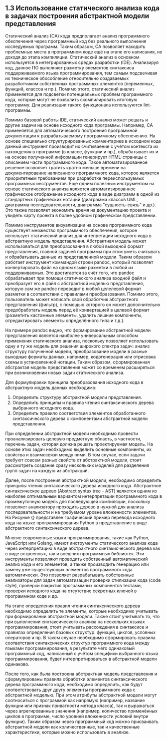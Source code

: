 ## 1.3 Использование статического анализа кода в задачах построения абстрактной модели представления

Статический анализ (СА) кода предполагает анализ программного обеспечения
через программный код без реального выполнения исследуемых программ. Таким образом,
СА позволяет находить проблемные места в программном коде ещё на этапе его написания,
не доходя до этапа компиляции. Статический анализ в основном используется в 
интегрированных средах разработки (IDE). Анализируя код, данное ПО
выполняет разметку элементов синтаксиса поддерживаемого языка программирования,
тем самым подсвечивая их техническое обособление относительно создаваемых
разработчиком собственных программных элементов (переменных, функций, классов и пр.).
Помимо этого, статический анализ применяется для подсветки потенциальных 
проблем программного кода, которые могут не позволить скомпилировать итоговую программу.
Для реализации такого функционала используются lint-программы.

Помимо базовой работы IDE, статический анализ может 
решать и другие задачи на основе исходного кода программы. Например, СА применяется
для автоматического построения программной документации к разрабатываемому программному
обеспечению. На основе специально структурированных комментариев в исходном коде данный
инструмент производит их считываение с учётом контекста их нахождения в программе (в классе,
функции и пр.), обрабатывает их и на основе полученной информации генерирует HTML-страницы
с описанием части программного кода. Такое автоматизированное решение позволяет
тратить кратно меньше времени на документирование написанного программного кода,
которое является приоритетным требованием при разработке переиспользуемых
программных инструментов. Ещё одним полезным инструментом на основе статического анализа является
автоматизированное графическое отображение исходного кода в виде диаграмм
в одной из стандартных графических нотаций (диаграмма классов UML, диаграмма
последовательности, диаграмма "сущность-связь" и др.). Это также позволяет
экономить время на документацию проекта и увидеть карту проекта в более
удобном графическом представлении.

Помимо инструментов визуализации на основе программного кода
существует множество программного обеспечения, которое использует статический анализ
для интепретации исходного кода в абстрактную модель представления.
Абстрактная модель может использоваться для преобразования в любой выходной 
формат представления, главной задачей программы при этом уметь считывать
и обрабатывать данные из представленной модели. Таким образом работает 
инструмент коммандой строки pandoc, который позволяет конвертировать
файл на одном языке разметки в любой из поддерживаемых. Это достигается за
счёт того, что pandoc обрабатывает при помощи статического анализа входной
файл и преобразует его в файл с абстрактной моделью представления, которую
сам же pandoc переводит в любой целелевой формат разметки в соответствии
с правилами преобразования. Помимо этого, пользователь может написать свой 
обработчик абстрактного представления (фильтр), с помощью которого он может
дополнительно предобработать модель перед её конвертацией в целевой формат 
(разметить кастомные элементы, удалить лишние компоненты, отредактировать
элементы определённого типа и т.д.). 

<!-- TODO: Втыкнуть тут какую-то схему pandoc -->

На примере pandoc видно, что формирование абстрактной модели представления
является наиболее универсальным способом применения статического анализа, поскольку
позволяет использовать одну и ту же модель для решения широкого спектра задач:
анализ структуру полученной модели, преобразование модели в разные выходные
форматы данных, например, кодогенерация или отрисовка схемы в установленной нотации.
Таким образом, сформированная абстрактая модель представления может со временем расширяться
при возникновении новых задач статического анализа. 

Для формулировки принципа преобразования исходного кода в абстрактную
модель данных необходимо:
1) Определить структуру абстрактной модели представления.
2) Определить принципы и правила чтения синтаксического дерева выбранного исходного кода.
3) Определить правило соответствия элементов обработанного синтаксического дерева с компонентами абстрактной модели представления.

При определении абстрактной модели необходимо провести проанализировать
целевую предметную область, в частности, перечень задач, которая должна решать 
проектируемая модель. На основе этих задач необходимо выделить основные компоненты,
их свойства и взаимосвязи между ними. В том случае, если задачи требуют совсем
разных свойств от абстрактной модели, стоит рассмотреть создание сразу
нескольких моделей для разделения групп задач на каждую из абстракций.

Далее, после построения абстрактной модели, необходимо определить принципы
чтения синтаксического дерева исходного кода. Абстрактное синтаксическое дерево
(Abstract syntax tree - AST) является одним из наиболее оптимальным вариантом интерпретации
программного кода в промежуточную модель для последующей компиляции, поскольку
позволяет анализатору проходить дерево в нужной для анализа последовательности
и на требуемом уровне вложенности элементов. На Рисунке {} представлен 
графический пример перевода исходного кода на языке программирования Python
в представление в виде абстрактного синтаксического дерева.

<!-- ! Пример AST на Python -->

Многие современные языки программирования, такие как Python, JavaScript или Golang,
имеют инструменты статического анализа кода через интерпретацию в виде 
абстрактного синтакисческого дерева как в виде встроенных, так и 
внешних программных библиотек. Эти инструменты позволяют проводить собственный
автоматический анализ кода и его элементов, а также производить генерацию или
замену уже существующих элементов программного кода автоматически. Это 
позволяет разрабатывать собственные анализаторы для задач автоматизации
проверки стилизации кода (code style), проверки покрытия программных компонентов
тестами, проверки исходного кода на отсутствие секретных ключей в программном коде
и др.

На этапе определения правил чтения синтаксического дерева необходимо определить 
те элементы, которые необходимо учитывать при формировании абстрактной модели. 
Также стоит учитывать то, что при выполнении синтаксического анализа 
на нескольких языках программирования, стоит учитывать 
расхождения в синтаксисе и правилах определения базовых структур: функций,
циклов, условных операторов и пр. В таком случае необходимо сформировать правила соответствия
синтаксических структур программного кода между языками программирования, в результате чего
одинаковый программный код, написанный с учётом специфики выбранного языка программирования, 
будет интерпретироваться в абстрактной модели одинаково.

После того, как была построена абстрактная модель представления и сформулированы правила
обработки элементов синтаксического дерева программного кода, необходимо 
определить, как будут соответствовать друг другу элементы программного кода с 
абстрактной моделью. При этом атрибуты абстрактной модели могут соотноситься с программой
как напрямую (например, название функции или признак приватности метода класса), так и выражаться
через агрегированные значения (например, количество применённых циклов в программе,
число уровней вложенности условий внутри функции). Таким образом через программный код
можно присваивать абстрактной модели как количественные, так и качественные
характеристики, которые можно использовать в анализе.